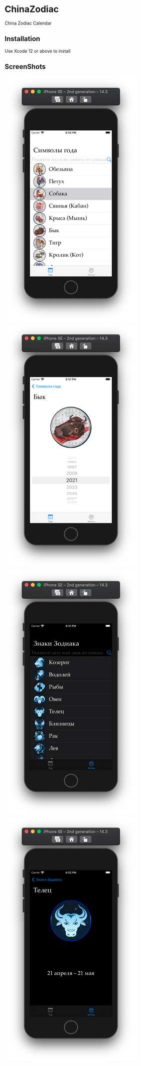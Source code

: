 # ChinaZodiac

China Zodiac Calendar

## Installation

Use Xcode 12 or above to install

## ScreenShots

![Years Calendar](https://github.com/Andy-38/ChinaZodiac/blob/main/ChinaZodiac/ScreenShots/ScreenShot01.png)
![Years Details](https://github.com/Andy-38/ChinaZodiac/blob/main/ChinaZodiac/ScreenShots/ScreenShot02.png)
![Zodiac Symbols](https://github.com/Andy-38/ChinaZodiac/blob/main/ChinaZodiac/ScreenShots/ScreenShot03.png)
![Zodiac Details](https://github.com/Andy-38/ChinaZodiac/blob/main/ChinaZodiac/ScreenShots/ScreenShot04.png)
